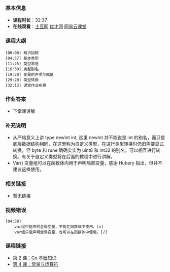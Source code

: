 <!--
author: vincent.tian
date: 2016-02-03
title: 第 3 课：类型与变量
tags: go语言,programing
category: go编程基础
status: publish
summary: 《Go编程基础》是一套针对 Google 出品的 Go 语言的视频语音教程，主要面向新手级别的学习者。
-->

### 基本信息

- **课程时长**：32:37
- **在线观看**：[土豆网](http://www.tudou.com/programs/view/BTCIl3pJq1E/) [优才网](http://www.ucai.cn/course/chapter/69/3210/4557) [网易云课堂](http://study.163.com/course/courseLearn.htm?courseId=306002#/learn/video?lessonId=421014&courseId=306002)

### 课程大纲

	[00:00] 知识回顾
	[04:57] 基本类型
	[11:25] 类型零值
	[16:30] 类型别名
	[19:20] 变量的声明与赋值
	[29:20] 类型转换
	[32:13] 课堂作业布置
	
### 作业答案

- 下堂课讲解

### 补充说明

- 从严格意义上讲 type newInt int, 这里 newInt 并不能说是 int 的别名，而只是底层数据结构相同，在这里称为自定义类型，在进行类型转换时仍旧需要显式转换，但 byte 和 rune 确确实实为 uint8 和 int32 的别名，可以相互进行转换。有关于自定义类型将在后面的教程中进行讲解。
- Var() 变量组可以在函数体内用于声明局部变量，感谢 Hubery 指出，但并不建议这样使用。

### 相关链接

- 暂无链接

### 视频错误
	[04:30]
		var组只能声明全局变量，不能在函数体中使用。[x]
		var组只能声明全局变量，也可以在函数体中使用。[√]


### 课程链接

- [第 2 课：Go 基础知识](lecture2.html)
- [第 4 课：常量与运算符](lecture4.html)
